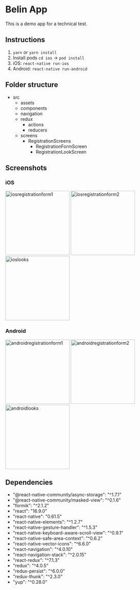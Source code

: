 # Belin App
This is a demo app for a technical test.

## Instructions

 1. `yarn` or `yarn install`
 2. Install pods `cd ios` -> `pod install`
 3. iOS: `react-native run-ios`
 4. Android: `react-native run-android`

## Folder structure

 - src
	 - assets
	 - components
	 - navigation
	 - redux
		 - actions
		 - reducers
	- screens
		- RegistrationScreens
			- RegistrationFormScreen
			- RegistrationLookScreen

## Screenshots

### iOS
<img width="200" alt="iosregistrationform1" src="https://user-images.githubusercontent.com/2034112/72565744-465af180-3891-11ea-9f27-128018e8ac9b.png">
<img width="200" alt="iosregistrationform2" src="https://user-images.githubusercontent.com/2034112/72565743-465af180-3891-11ea-93eb-fcacf1821511.png">
<img width="200" alt="ioslooks" src="https://user-images.githubusercontent.com/2034112/72565742-45c25b00-3891-11ea-81a4-855de86263c0.png">

### Android
<img width="200" alt="androidregistrationform1" src="https://user-images.githubusercontent.com/2034112/72565741-45c25b00-3891-11ea-8ee3-c0b3a48a0252.png">
<img width="200" alt="androidregistrationform2" src="https://user-images.githubusercontent.com/2034112/72565740-45c25b00-3891-11ea-87aa-0b16e8f01606.png">
<img width="200" alt="androidlooks" src="https://user-images.githubusercontent.com/2034112/72565738-4529c480-3891-11ea-8a78-4294c427ba63.png">

## Dependencies

 - "@react-native-community/async-storage": "^1.7.1"
 - "@react-native-community/masked-view": "^0.1.6"
 - "formik": "^2.1.2"
 - "react": "16.9.0"
 - "react-native": "0.61.5"
 - "react-native-elements": "^1.2.7"
 - "react-native-gesture-handler": "^1.5.3"
 - "react-native-keyboard-aware-scroll-view": "^0.9.1"
 - "react-native-safe-area-context": "^0.6.2"
 - "react-native-vector-icons": "^6.6.0"
 - "react-navigation": "^4.0.10"
 - "react-navigation-stack": "^2.0.15"
 - "react-redux": "^7.1.3"
 - "redux": "^4.0.5"
 - "redux-persist": "^6.0.0"
 - "redux-thunk": "^2.3.0"
 - "yup": "^0.28.0"
